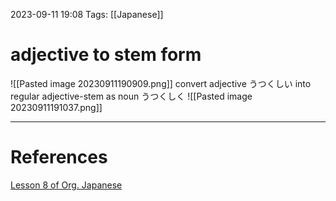 2023-09-11 19:08
Tags: [[Japanese]]
# adjective to stem form
![[Pasted image 20230911190909.png]]
convert adjective うつくしい into regular adjective-stem as noun
うつくしく
![[Pasted image 20230911191037.png]]


___
# References
[Lesson 8 of Org. Japanese](https://www.youtube.com/watch?v=uqlQYrE2oFM&list=PLg9uYxuZf8x_A-vcqqyOFZu06WlhnypWj&index=9)
